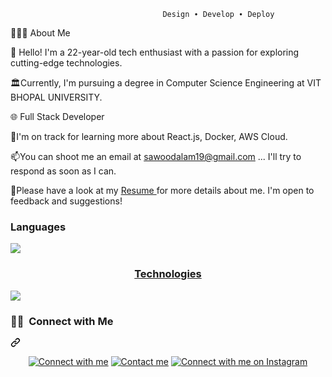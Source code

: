                                      Design ∙ Develop ∙ Deploy


👨🏻‍💻  About Me

🌟 Hello! I'm a 22-year-old tech enthusiast with a passion for exploring cutting-edge technologies.

🏛️Currently, I'm pursuing a degree in Computer Science Engineering at VIT BHOPAL UNIVERSITY.

🌐 Full Stack Developer

🚀I'm on track for learning more about React.js, Docker, AWS Cloud.

📫You can shoot me an email at  <a href="">sawoodalam19@gmail.com <a>... I'll try to respond as soon as I can.

📝Please have a look at my <a href="https://drive.google.com/file/d/1xTW5I4FS1gkVPpOl2zl-3rEvqMpVvJ8N/view?usp=sharing
">Resume <a> for more details about me. I'm open to feedback and suggestions!



<h3 class="heading-element" dir="auto">Languages</h3>
<img align="center" src="https://camo.githubusercontent.com/c1973c28b33e0bbb5917495a567bf8d172906931df97acbb704f980c40ed84ea/68747470733a2f2f736b696c6c69636f6e732e6465762f69636f6e733f693d6370702c707974686f6e2c6a6176617363726970742c68746d6c2c6373732c6d7973716c2c646172742c7377696674" data-canonical-src="https://skillicons.dev/icons?i=cpp,python,javascript,html,css,mysql,dart,swift" style="max-width: 100%;">
<a href="https://skillicons.dev" align="center" rel="nofollow">
  <h3 class="heading-element" dir="auto">Technologies</h3>
  <img align="center" src="https://camo.githubusercontent.com/de478af646d7b16e9a4de8ad8f84a76ed121c92c9ec32b9e005351308fc2cc33/68747470733a2f2f736b696c6c69636f6e732e6465762f69636f6e733f693d646f636b65722c6177732c676f6f676c65636c6f75642c6e6f64656a732c6769742c6769746875622c676974687562616374696f6e732c776f726470726573732c66697265626173652c6d6f6e676f64622c73757061626173652c76657263656c" data-canonical-src="https://skillicons.dev/icons?i=docker,aws,googlecloud,nodejs,git,github,githubactions,wordpress,firebase,mongodb,supabase,vercel" style="max-width: 100%;">
  </a>

<div class="markdown-heading" dir="auto"><h3 class="heading-element" dir="auto">🤝🏻 &nbsp;Connect with Me</h3><a id="user-content--connect-with-me" class="anchor" aria-label="Permalink: 🤝🏻 &nbsp;Connect with Me" href="#-connect-with-me"><svg class="octicon octicon-link" viewBox="0 0 16 16" version="1.1" width="16" height="16" aria-hidden="true"><path d="m7.775 3.275 1.25-1.25a3.5 3.5 0 1 1 4.95 4.95l-2.5 2.5a3.5 3.5 0 0 1-4.95 0 .751.751 0 0 1 .018-1.042.751.751 0 0 1 1.042-.018 1.998 1.998 0 0 0 2.83 0l2.5-2.5a2.002 2.002 0 0 0-2.83-2.83l-1.25 1.25a.751.751 0 0 1-1.042-.018.751.751 0 0 1-.018-1.042Zm-4.69 9.64a1.998 1.998 0 0 0 2.83 0l1.25-1.25a.751.751 0 0 1 1.042.018.751.751 0 0 1 .018 1.042l-1.25 1.25a3.5 3.5 0 1 1-4.95-4.95l2.5-2.5a3.5 3.5 0 0 1 4.95 0 .751.751 0 0 1-.018 1.042.751.751 0 0 1-1.042.018 1.998 1.998 0 0 0-2.83 0l-2.5 2.5a1.998 1.998 0 0 0 0 2.83Z"></path></svg></a></div>
<div align="center">
  
 [![Connect with me](https://img.shields.io/badge/LinkedIn-%232867B2?style=flat-square&logo=linkedin&logoColor=white)](https://www.linkedin.com/in/md-sawood-alam-614884257/)
[![Contact me](https://img.shields.io/badge/Gmail-D14836?style=flat-square&logo=gmail&logoColor=white)](mailto:sawoodalam19@gmail.com)
[![Connect with me on Instagram](https://img.shields.io/badge/Instagram-E4405F?style=flat-square&logo=instagram&logoColor=white)](https://www.instagram.com/sawood_alam_19/profilecard)
 
</div>




